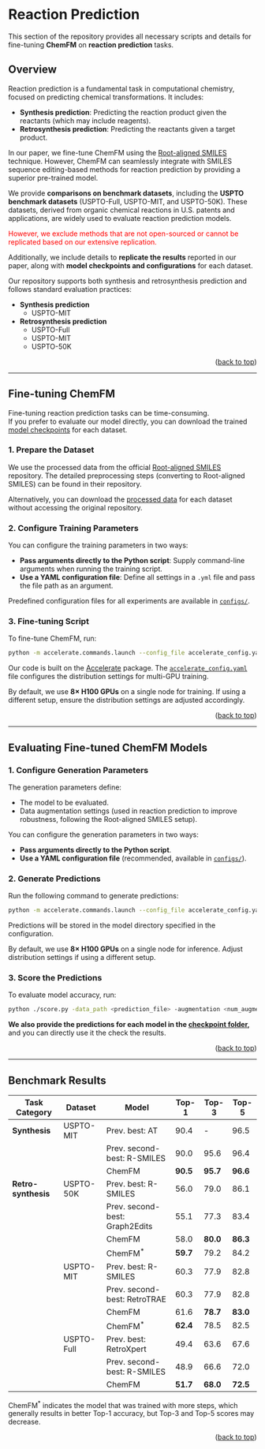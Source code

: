<a id="readme-top"></a>

# Reaction Prediction

This section of the repository provides all necessary scripts and details for fine-tuning **ChemFM** on **reaction prediction** tasks.

## Overview

Reaction prediction is a fundamental task in computational chemistry, focused on predicting chemical transformations. It includes:

- **Synthesis prediction**: Predicting the reaction product given the reactants (which may include reagents).
- **Retrosynthesis prediction**: Predicting the reactants given a target product.

In our paper, we fine-tune ChemFM using the [Root-aligned SMILES](https://pubs.rsc.org/en/content/articlelanding/2022/sc/d2sc02763a) technique. However, ChemFM can seamlessly integrate with SMILES sequence editing-based methods for reaction prediction by providing a superior pre-trained model.

We provide **comparisons on benchmark datasets**, including the **USPTO benchmark datasets** (USPTO-Full, USPTO-MIT, and USPTO-50K). These datasets, derived from organic chemical reactions in U.S. patents and applications, are widely used to evaluate reaction prediction models.

<font color="red">However, we exclude methods that are not open-sourced or cannot be replicated based on our extensive replication.</font>

Additionally, we include details to **replicate the results** reported in our paper, along with **model checkpoints and configurations** for each dataset.

Our repository supports both synthesis and retrosynthesis prediction and follows standard evaluation practices:

- **Synthesis prediction**
  - USPTO-MIT
- **Retrosynthesis prediction**
  - USPTO-Full
  - USPTO-MIT
  - USPTO-50K


<p align="right">(<a href="#readme-top">back to top</a>)</p>

---

## Fine-tuning ChemFM

Fine-tuning reaction prediction tasks can be time-consuming.  
If you prefer to evaluate our model directly, you can download the trained [model checkpoints](https://clemson.box.com/s/mw5rl7qsis7l87viq1nyyqz7o82lwnh2) for each dataset.

### 1. Prepare the Dataset

We use the processed data from the official [Root-aligned SMILES](https://github.com/otori-bird/retrosynthesis) repository. The detailed preprocessing steps (converting to Root-aligned SMILES) can be found in their repository.

Alternatively, you can download the [processed data](https://clemson.box.com/s/kct8hy0pc0i7iyjlpmrxng8cyoj12i9v) for each dataset without accessing the original repository.

### 2. Configure Training Parameters

You can configure the training parameters in two ways:

- **Pass arguments directly to the Python script**: Supply command-line arguments when running the training script.
- **Use a YAML configuration file**: Define all settings in a `.yml` file and pass the file path as an argument.

Predefined configuration files for all experiments are available in [`configs/`](./configs/).

### 3. Fine-tuning Script

To fine-tune ChemFM, run:

```bash
python -m accelerate.commands.launch --config_file accelerate_config.yaml main.py --training_args_file <config_yml_file>
```

Our code is built on the [Accelerate](https://huggingface.co/docs/accelerate/main/en/index) package.  The [`accelerate_config.yaml`](./accelerate_config.yaml) file configures the distribution settings for multi-GPU training.

By default, we use **8× H100 GPUs** on a single node for training. If using a different setup, ensure the distribution settings are adjusted accordingly.

<p align="right">(<a href="#readme-top">back to top</a>)</p>

---

## Evaluating Fine-tuned ChemFM Models

### 1. Configure Generation Parameters

The generation parameters define:
- The model to be evaluated.
- Data augmentation settings (used in reaction prediction to improve robustness, following the Root-aligned SMILES setup).

You can configure the generation parameters in two ways:

- **Pass arguments directly to the Python script**.
- **Use a YAML configuration file** (recommended, available in [`configs/`](./configs/)).

### 2. Generate Predictions

Run the following command to generate predictions:

```bash
python -m accelerate.commands.launch --config_file accelerate_config.yaml evaluate.py --training_args_file <config_yml_file>
```

Predictions will be stored in the model directory specified in the configuration. 

By default, we use **8× H100 GPUs** on a single node for inference. Adjust distribution settings if using a different setup.

### 3. Score the Predictions

To evaluate model accuracy, run:

```bash
python ./score.py -data_path <prediction_file> -augmentation <num_augmentation>
```
**We also provide the predictions for each model in the [checkpoint folder](https://clemson.box.com/s/mw5rl7qsis7l87viq1nyyqz7o82lwnh2),** and you can directly use it the check the results.

<p align="right">(<a href="#readme-top">back to top</a>)</p>

---




## Benchmark Results

| Task Category     | Dataset     | Model                                 | Top-1  | Top-3  | Top-5  |
|------------------|------------|--------------------------------------|--------|--------|--------|
| **Synthesis**    | USPTO-MIT   | Prev. best: AT                  | 90.4   | -      | 96.5   |
|                  |            | Prev. second-best: R-SMILES       | 90.0   | 95.6   | 96.4   |
|                  |            | ChemFM                           | **90.5** | **95.7** | **96.6** |
| **Retro-synthesis** | USPTO-50K | Prev. best: R-SMILES            | 56.0   | 79.0   | 86.1   |
|                  |            | Prev. second-best: Graph2Edits   | 55.1   | 77.3   | 83.4   |
|                  |            | ChemFM                               | 58.0   | **80.0** | **86.3** |
|                  |            | ChemFM<sup>*</sup>                             | **59.7** | 79.2   | 84.2   |
|                  | USPTO-MIT   | Prev. best: R-SMILES            | 60.3   | 77.9   | 82.8   |
|                  |            | Prev. second-best: RetroTRAE     | 60.3   | 77.9   | 82.8   |
|                  |            | ChemFM                               | 61.6   | **78.7** | **83.0** |
|                  |            | ChemFM<sup>*</sup>                            | **62.4** | 78.5   | 82.5   |
|                  | USPTO-Full  | Prev. best: RetroXpert          | 49.4   | 63.6   | 67.6   |
|                  |            | Prev. second-best: R-SMILES      | 48.9   | 66.6   | 72.0   |
|                  |            | ChemFM                           | **51.7** | **68.0** | **72.5** |

ChemFM<sup>*</sup> indicates the model that was trained with more steps, which generally results in better Top-1 accuracy, but Top-3 and Top-5 scores may decrease.

<p align="right">(<a href="#readme-top">back to top</a>)</p>



